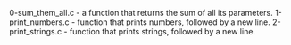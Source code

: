 0-sum_them_all.c - a function that returns the sum of all its parameters.
1-print_numbers.c - function that prints numbers, followed by a new line.
2-print_strings.c - function that prints strings, followed by a new line.